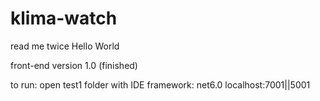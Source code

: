 # klima-watch

read me twice
Hello World

front-end version 1.0 (finished)

to run: open test1 folder with IDE
framework: net6.0
localhost:7001||5001
